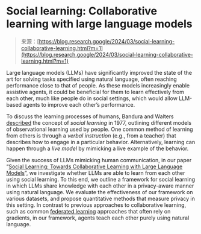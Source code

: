 <!--yml
category: 未分类
date: 2024-05-27 14:41:22
-->

# Social learning: Collaborative learning with large language models

> 来源：[https://blog.research.google/2024/03/social-learning-collaborative-learning.html?m=1](https://blog.research.google/2024/03/social-learning-collaborative-learning.html?m=1)

Large language models (LLMs) have significantly improved the state of the art for solving tasks specified using natural language, often reaching performance close to that of people. As these models increasingly enable assistive agents, it could be beneficial for them to learn effectively from each other, much like people do in social settings, which would allow LLM-based agents to improve each other’s performance.

To discuss the learning processes of humans, Bandura and Walters [described](https://books.google.ch/books/about/Social_Learning_Theory.html?id=IXvuAAAAMAAJ&redir_esc=y) the concept of *social learning* in 1977, outlining different models of observational learning used by people. One common method of learning from others is through a *verbal instruction* (e.g., from a teacher) that describes how to engage in a particular behavior. Alternatively, learning can happen through a *live model* by mimicking a live example of the behavior.

Given the success of LLMs mimicking human communication, in our paper “[Social Learning: Towards Collaborative Learning with Large Language Models](https://arxiv.org/pdf/2312.11441.pdf)”, we investigate whether LLMs are able to learn from each other using social learning. To this end, we outline a framework for social learning in which LLMs share knowledge with each other in a privacy-aware manner using natural language. We evaluate the effectiveness of our framework on various datasets, and propose quantitative methods that measure privacy in this setting. In contrast to previous approaches to collaborative learning, such as common [federated learning](https://blog.research.google/2017/04/federated-learning-collaborative.html) approaches that often rely on gradients, in our framework, agents teach each other purely using natural language.
